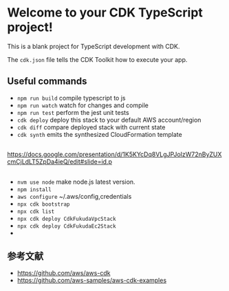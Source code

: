 # Welcome to your CDK TypeScript project!

This is a blank project for TypeScript development with CDK.

The `cdk.json` file tells the CDK Toolkit how to execute your app.

## Useful commands

 * `npm run build`   compile typescript to js
 * `npm run watch`   watch for changes and compile
 * `npm run test`    perform the jest unit tests
 * `cdk deploy`      deploy this stack to your default AWS account/region
 * `cdk diff`        compare deployed stack with current state
 * `cdk synth`       emits the synthesized CloudFormation template


## 
https://docs.google.com/presentation/d/1K5KYcDq8VLgJPJoIzW72nByZUXcmCjLdLT5ZpDa4ieQ/edit#slide=id.p

##

* `nvm use node`    make node.js latest version.
* `npm install`  
* `aws configure`   ~/.aws/config,credentials
* `npx cdk bootstrap`   
* `npx cdk list`    
* `npx cdk deploy CdkFukudaVpcStack`
* `npx cdk deploy CdkFukudaEc2Stack`
* 

## 参考文献

* https://github.com/aws/aws-cdk
* https://github.com/aws-samples/aws-cdk-examples